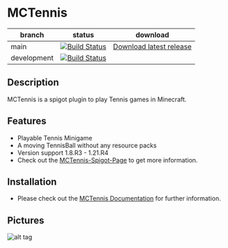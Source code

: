 # MCTennis  

| branch      | status                                                                                                                                                      | download                                                                |
|-------------|-------------------------------------------------------------------------------------------------------------------------------------------------------------|-------------------------------------------------------------------------| 
| main        | [![Build Status](https://github.com/Shynixn/MCTennis/actions/workflows/main.yml/badge.svg)](https://github.com/Shynixn/MCTennis/actions)                    | [Download latest release](https://github.com/Shynixn/MCtennis/releases) |
| development | [![Build Status](https://github.com/Shynixn/MCTennis/actions/workflows/main.yml/badge.svg?branch=development)](https://github.com/Shynixn/MCTennis/actions) |  |

## Description

MCTennis is a spigot plugin to play Tennis games in Minecraft.

## Features

* Playable Tennis Minigame
* A moving TennisBall without any resource packs
* Version support 1.8.R3 - 1.21.R4
* Check out the [MCTennis-Spigot-Page](https://www.spigotmc.org/resources/12056/) to get more information.

## Installation

* Please check out the [MCTennis Documentation](https://shynixn.github.io/MCTennis/) for further information.

## Pictures

![alt tag](https://shynixn.github.io/MCTennis/wiki/site/assets/title.png)
